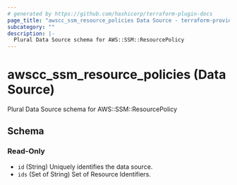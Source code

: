 ```yaml
---
# generated by https://github.com/hashicorp/terraform-plugin-docs
page_title: "awscc_ssm_resource_policies Data Source - terraform-provider-awscc"
subcategory: ""
description: |-
  Plural Data Source schema for AWS::SSM::ResourcePolicy
---
```


# awscc_ssm_resource_policies (Data Source)

Plural Data Source schema for AWS::SSM::ResourcePolicy



<!-- schema generated by tfplugindocs -->
## Schema

### Read-Only

- `id` (String) Uniquely identifies the data source.
- `ids` (Set of String) Set of Resource Identifiers.
